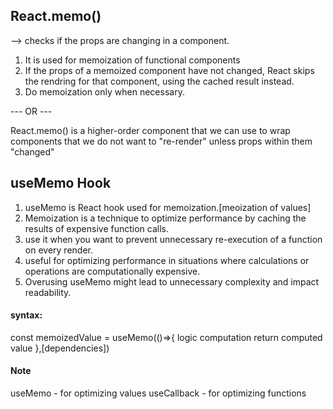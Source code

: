 ## React.memo()

--> checks if the props are changing in a component.

1. It is used for memoization of functional components
2. If the props of a memoized component have not changed, React skips the rendring for that component, using the cached result instead.
3. Do memoization only when necessary.

--- OR ---

React.memo() is a higher-order component that we can use to wrap components that we do not want to "re-render" unless props within them "changed"

## useMemo Hook

1. useMemo is React hook used for memoization.[meoization of values]
2. Memoization is a technique to optimize performance by caching the results of expensive function calls.
3. use it when you want to prevent unnecessary re-execution of a function on every render.
4. useful for optimizing performance in situations where calculations or operations are computationally expensive.
5. Overusing useMemo might lead to unnecessary complexity and impact readability.

#### syntax:

const memoizedValue = useMemo(()=>{
logic computation
return computed value
},[dependencies])

#### Note

useMemo - for optimizing values
useCallback - for optimizing functions
